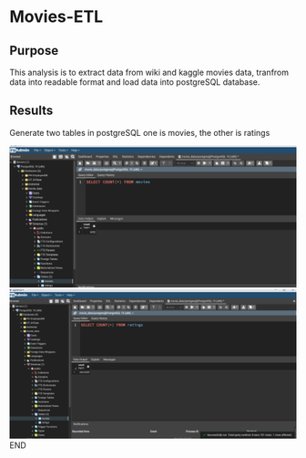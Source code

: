 # Movies-ETL
## Purpose
This analysis is to extract data from wiki and kaggle movies data, tranfrom data into readable format and load data into postgreSQL database.

## Results

Generate two tables in postgreSQL one is movies, the other is ratings

<img src="Resources/movies_query.PNG">

<img src="Resources/ratings_query.png">
END


